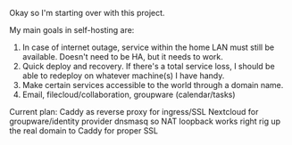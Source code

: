 Okay so I'm starting over with this project.

My main goals in self-hosting are:
1. In case of internet outage, service within the home LAN must still be available. Doesn't need to be HA, but it needs to work.
2. Quick deploy and recovery. If there's a total service loss, I should be able to redeploy on whatever machine(s) I have handy.
3. Make certain services accessible to the world through a domain name.
4. Email, filecloud/collaboration, groupware (calendar/tasks)

Current plan:
Caddy as reverse proxy for ingress/SSL
Nextcloud for groupware/identity provider
dnsmasq so NAT loopback works right
rig up the real domain to Caddy for proper SSL